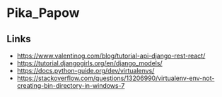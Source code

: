 # Pika_Papow

## Links

- https://www.valentinog.com/blog/tutorial-api-django-rest-react/
- https://tutorial.djangogirls.org/en/django_models/
- https://docs.python-guide.org/dev/virtualenvs/
- https://stackoverflow.com/questions/13206990/virtualenv-env-not-creating-bin-directory-in-windows-7